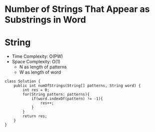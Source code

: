 # Number of Strings That Appear as Substrings in Word
# String
* Time Complexity: O(PW)
* Space Complexity: O(1)
	* N as length of patterns
    * W as length of word
```
class Solution {
    public int numOfStrings(String[] patterns, String word) {
        int res = 0;
        for(String pattern: patterns){
            if(word.indexOf(pattern) != -1){
                res++;
            }
        }
        return res;
    }
}
```